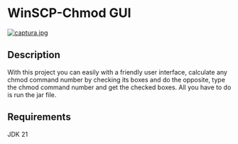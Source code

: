 # WinSCP-Chmod GUI

[![captura.jpg](https://i.postimg.cc/KzJk8SyK/captura.jpg)](https://postimg.cc/YGLqdP0k)

## Description

With this project you can easily with a friendly user interface, calculate any chmod command number by checking its boxes and do the opposite, type the chmod command number and get the checked boxes. All you have to do is run the jar file.

## Requirements

JDK 21
